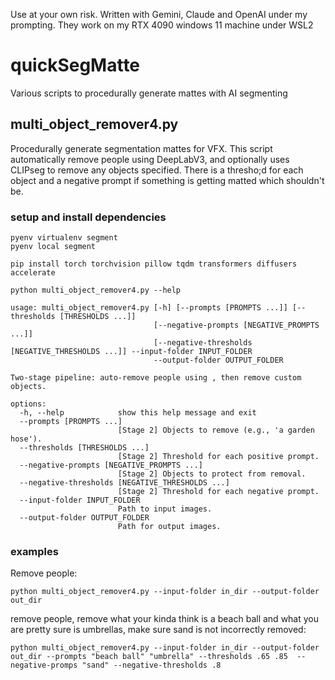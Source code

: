 Use at your own risk. Written with Gemini, Claude and OpenAI under my prompting.  They  work on my RTX 4090 windows 11 machine under WSL2


# quickSegMatte
Various scripts to procedurally generate mattes with AI segmenting


## multi_object_remover4.py


Procedurally generate segmentation mattes for VFX. This script automatically remove people using DeepLabV3, and optionally uses CLIPseg to remove any objects specified. There is a thresho;d for each object and a negative prompt if something is getting matted which shouldn't be.


### setup and install dependencies
```
pyenv virtualenv segment
pyenv local segment

pip install torch torchvision pillow tqdm transformers diffusers accelerate

python multi_object_remover4.py --help
 
usage: multi_object_remover4.py [-h] [--prompts [PROMPTS ...]] [--thresholds [THRESHOLDS ...]]
                                [--negative-prompts [NEGATIVE_PROMPTS ...]]
                                [--negative-thresholds [NEGATIVE_THRESHOLDS ...]] --input-folder INPUT_FOLDER
                                --output-folder OUTPUT_FOLDER

Two-stage pipeline: auto-remove people using , then remove custom objects.

options:
  -h, --help            show this help message and exit
  --prompts [PROMPTS ...]
                        [Stage 2] Objects to remove (e.g., 'a garden hose').
  --thresholds [THRESHOLDS ...]
                        [Stage 2] Threshold for each positive prompt.
  --negative-prompts [NEGATIVE_PROMPTS ...]
                        [Stage 2] Objects to protect from removal.
  --negative-thresholds [NEGATIVE_THRESHOLDS ...]
                        [Stage 2] Threshold for each negative prompt.
  --input-folder INPUT_FOLDER
                        Path to input images.
  --output-folder OUTPUT_FOLDER
                        Path for output images.

```
### examples

Remove people:
```
python multi_object_remover4.py --input-folder in_dir --output-folder out_dir
```
remove people, remove what your kinda think is a beach ball and what you are pretty sure is umbrellas, make sure sand is not incorrectly removed:
```
python multi_object_remover4.py --input-folder in_dir --output-folder out_dir --prompts "beach ball" "umbrella" --thresholds .65 .85  --negative-promps "sand" --negative-thresholds .8
```

